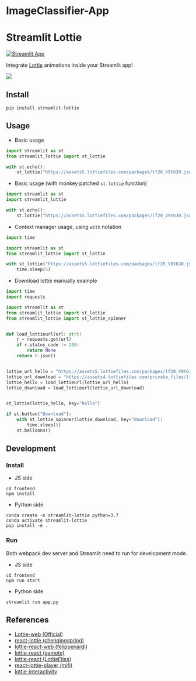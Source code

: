 # ImageClassifier-App

# Streamlit Lottie

[![Streamlit App](https://static.streamlit.io/badges/streamlit_badge_black_white.svg)](https://share.streamlit.io/andfanilo/streamlit-lottie-demo/master/app.py)

Integrate [Lottie](https://lottiefiles.com/) animations inside your Streamlit app!

![](./img/demo.gif)

## Install

```
pip install streamlit-lottie
```

## Usage
* Basic usage
```python
import streamlit as st
from streamlit_lottie import st_lottie

with st.echo():
    st_lottie("https://assets5.lottiefiles.com/packages/lf20_V9t630.json")

```

* Basic usage (with monkey patched `st.lottie` function)
```python
import streamlit as st
import streamlit_lottie

with st.echo():
    st.lottie("https://assets5.lottiefiles.com/packages/lf20_V9t630.json")

```

* Context manager usage, using `with` notation
```python
import time

import streamlit as st
from streamlit_lottie import st_lottie

with st_lottie("https://assets5.lottiefiles.com/packages/lf20_V9t630.json"):
    time.sleep(5)

```

* Download lottie manually example
```python
import time
import requests

import streamlit as st
from streamlit_lottie import st_lottie
from streamlit_lottie import st_lottie_spinner


def load_lottieurl(url: str):
    r = requests.get(url)
    if r.status_code != 200:
        return None
    return r.json()


lottie_url_hello = "https://assets5.lottiefiles.com/packages/lf20_V9t630.json"
lottie_url_download = "https://assets4.lottiefiles.com/private_files/lf30_t26law.json"
lottie_hello = load_lottieurl(lottie_url_hello)
lottie_download = load_lottieurl(lottie_url_download)


st_lottie(lottie_hello, key="hello")

if st.button("Download"):
    with st_lottie_spinner(lottie_download, key="download"):
        time.sleep(5)
    st.balloons()

```

## Development

### Install

- JS side

```shell script
cd frontend
npm install
```

- Python side

```shell script
conda create -n streamlit-lottie python=3.7
conda activate streamlit-lottie
pip install -e .
```

### Run

Both webpack dev server and Streamlit need to run for development mode.

- JS side

```shell script
cd frontend
npm run start
```

- Python side

```shell script
streamlit run app.py
```

## References

- [Lottie-web (Official)](https://github.com/airbnb/lottie-web)
- [react-lottie (chenqingspring)](https://github.com/chenqingspring/react-lottie)
- [lottie-react-web (felippenardi)](https://github.com/felippenardi/lottie-react-web)
- [lottie-react (gamote)](https://github.com/gamote/lottie-react)
- [lottie-react (LottieFiles)](https://github.com/LottieFiles/lottie-react)
- [react-lottie-player (mifi)](https://github.com/mifi/react-lottie-player)
- [lottie-interactivity](https://github.com/LottieFiles/lottie-interactivity)

